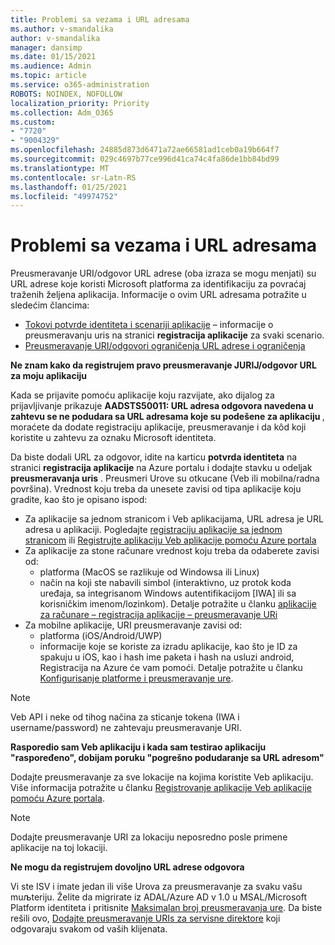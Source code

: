```yaml
---
title: Problemi sa vezama i URL adresama
ms.author: v-smandalika
author: v-smandalika
manager: dansimp
ms.date: 01/15/2021
ms.audience: Admin
ms.topic: article
ms.service: o365-administration
ROBOTS: NOINDEX, NOFOLLOW
localization_priority: Priority
ms.collection: Adm_O365
ms.custom:
- "7720"
- "9004329"
ms.openlocfilehash: 24885d873d6471a72ae66581ad1ceb0a19b664f7
ms.sourcegitcommit: 029c4697b77ce996d41ca74c4fa86de1bb84bd99
ms.translationtype: MT
ms.contentlocale: sr-Latn-RS
ms.lasthandoff: 01/25/2021
ms.locfileid: "49974752"
---
```

# <a name="issues-with-links-and-urls"></a>Problemi sa vezama i URL adresama

Preusmeravanje URI/odgovor URL adrese (oba izraza se mogu menjati) su URL adrese koje koristi Microsoft platforma za identifikaciju za povraćaj traženih željena aplikacija. Informacije o ovim URL adresama potražite u sledećim člancima:

- [Tokovi potvrde identiteta i scenariji aplikacije](https://docs.microsoft.com/azure/active-directory/develop/authentication-flows-app-scenarios) – informacije o preusmeravanju uris na stranici **registracija aplikacije** za svaki scenario.
- [Preusmeravanje URI/odgovori ograničenja URL adrese i ograničenja](https://docs.microsoft.com/azure/active-directory/develop/reply-url)

**Ne znam kako da registrujem pravo preusmeravanje JURIJ/odgovor URL za moju aplikaciju**

Kada se prijavite pomoću aplikacije koju razvijate, ako dijalog za prijavljivanje prikazuje **AADSTS50011: URL adresa odgovora navedena u zahtevu se ne podudara sa URL adresama koje su podešene za aplikaciju <your app ID>**, moraćete da dodate registraciju aplikacije, preusmeravanje i da kôd koji koristite u zahtevu za oznaku Microsoft identiteta.

Da biste dodali URL za odgovor, idite na karticu **potvrda identiteta** na stranici **registracija aplikacije** na Azure portalu i dodajte stavku u odeljak **preusmeravanja uris** . Preusmeri Urove su otkucane (Veb ili mobilna/radna površina). Vrednost koju treba da unesete zavisi od tipa aplikacije koju gradite, kao što je opisano ispod:

- Za aplikacije sa jednom stranicom i Veb aplikacijama, URL adresa je URL adresa u aplikaciji. Pogledajte [registraciju aplikacije sa jednom stranicom](https://docs.microsoft.com/azure/active-directory/develop/scenario-spa-app-registration#register-a-redirect-uri) ili [Registrujte aplikaciju Veb aplikacije pomoću Azure portala](https://docs.microsoft.com/azure/active-directory/develop/scenario-web-app-sign-user-app-registration?tabs=aspnetcore#register-an-app-using-azure-portal)
- Za aplikacije za stone računare vrednost koju treba da odaberete zavisi od:
    - platforma (MacOS se razlikuje od Windowsa ili Linux)
    - način na koji ste nabavili simbol (interaktivno, uz protok koda uređaja, sa integrisanom Windows autentifikacijom [IWA] ili sa korisničkim imenom/lozinkom).
    Detalje potražite u članku [aplikacije za računare – registracija aplikacije – preusmeravanje URi](https://docs.microsoft.com/azure/active-directory/develop/scenario-desktop-app-registration#redirect-uris)
- Za mobilne aplikacije, URI preusmeravanje zavisi od:
    - platforma (iOS/Android/UWP)
    - informacije koje se koriste za izradu aplikacije, kao što je ID za spakuju u iOS, kao i hash ime paketa i hash na usluzi android, Registracija na Azure će vam pomoći. Detalje potražite u članku [Konfigurisanje platforme i preusmeravanje ure](https://docs.microsoft.com/azure/active-directory/develop/scenario-mobile-app-registration#platform-configuration-and-redirect-uris).

> [!NOTE]
> Veb API i neke od tihog načina za sticanje tokena (IWA i username/password) ne zahtevaju preusmeravanje URI.

**Rasporedio sam Veb aplikaciju i kada sam testirao aplikaciju "raspoređeno", dobijam poruku "pogrešno podudaranje sa URL adresom"**

Dodajte preusmeravanje za sve lokacije na kojima koristite Veb aplikaciju. Više informacija potražite u članku [Registrovanje aplikacije Veb aplikacije pomoću Azure portala](https://docs.microsoft.com/azure/active-directory/develop/scenario-web-app-sign-user-app-registration).

> [!NOTE]
> Dodajte preusmeravanje URI za lokaciju neposredno posle primene aplikacije na toj lokaciji.

**Ne mogu da registrujem dovoljno URL adrese odgovora**

Vi ste ISV i imate jedan ili više Urova za preusmeravanje za svaku vašu muљteriju. Želite da migrirate iz ADAL/Azure AD v 1.0 u MSAL/Microsoft Platform identiteta i pritisnite [Maksimalan broj preusmeravanja ure](https://docs.microsoft.com/azure/active-directory/develop/reply-url#maximum-number-of-redirect-uris). Da biste rešili ovo, [Dodajte preusmeravanje URIs za servisne direktore](https://docs.microsoft.com/azure/active-directory/develop/reply-url#add-redirect-uris-to-service-principals) koji odgovaraju svakom od vaših klijenata.
